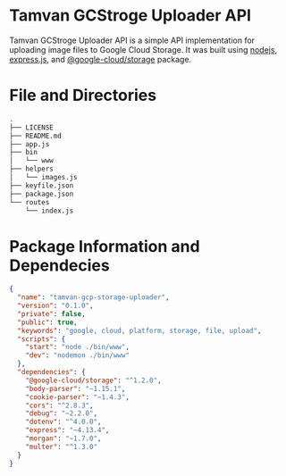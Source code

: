 # Tamvan GCStroge Uploader API

Tamvan GCStroge Uploader API is a simple API implementation for uploading image files to Google Cloud Storage. It was built using [nodejs](https://nodejs.org/en/), [express.js](https://expressjs.com/), and [@google-cloud/storage](https://www.npmjs.com/package/@google-cloud/storage) package.

# File and Directories
```bash
.
├── LICENSE
├── README.md
├── app.js
├── bin
│   └── www
├── helpers
│   └── images.js
├── keyfile.json
├── package.json
└── routes
    └── index.js
```

# Package Information and Dependecies

```json
{
  "name": "tamvan-gcp-storage-uploader",
  "version": "0.1.0",
  "private": false,
  "public": true,
  "keywords": "google, cloud, platform, storage, file, upload",
  "scripts": {
    "start": "node ./bin/www",
    "dev": "nodemon ./bin/www"
  },
  "dependencies": {
    "@google-cloud/storage": "^1.2.0",
    "body-parser": "~1.15.1",
    "cookie-parser": "~1.4.3",
    "cors": "^2.8.3",
    "debug": "~2.2.0",
    "dotenv": "^4.0.0",
    "express": "~4.13.4",
    "morgan": "~1.7.0",
    "multer": "^1.3.0"
  }
}
```
